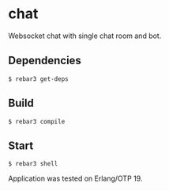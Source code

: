 chat
=====

Websocket chat with single chat room and bot.

Dependencies
-----

    $ rebar3 get-deps

Build
-----

    $ rebar3 compile

Start
-----

    $ rebar3 shell

Application was tested on Erlang/OTP 19.